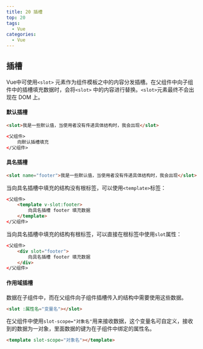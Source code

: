 ```yaml
---
title: 20 插槽
top: 20
tags:
  - Vue
categories:
  - Vue
---
```


## 插槽

Vue中可使用`<slot>` 元素作为组件模板之中的内容分发插槽。在父组件中向子组件中的插槽填充数据时，会将`<slot>` 中的内容进行替换。`<slot>`元素最终不会出现在 DOM 上。

#### 默认插槽

```html
<slot>我是一些默认值，当使用者没有传递具体结构时，我会出现</slot>
```
```html
<父组件>
	向默认插槽填充
</父组件>
```

#### 具名插槽

```html
<slot name="footer">我是一些默认值，当使用者没有传递具体结构时，我会出现</slot>
```

当向具名插槽中填充的结构没有根标签，可以使用`<template>`标签：

```html
<父组件>
	<template v-slot:footer>
  		向具名插槽 footer 填充数据  
	</template>
</父组件>
```

当向具名插槽中填充的结构有根标签，可以直接在根标签中使用`slot`属性：

```html
<父组件>
	<div slot="footer">
        向具名插槽 footer 填充数据
    </div>  
</父组件>
```

#### 作用域插槽

数据在子组件中，而在父组件向子组件插槽传入的结构中需要使用这些数据。

```html
<slot :属性名="变量名"></slot>
```

在父组件中使用`slot-scope="对象名"`用来接收数据，这个变量名可自定义，接收到的数据为一对象，里面数据的键为在子组件中绑定的属性名。

```html
<template slot-scope="对象名"></template>
```

